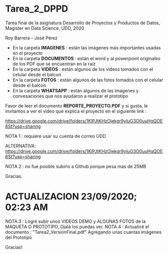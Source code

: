 # Tarea_2_DPPD
Tarea final de la asignatura Desarrollo de Proyectos y Productos de Datos, Magister en Data Science, UDD, 2020

Roy Barrera - José Pérez

* En la carpeta __IMAGENES__ : están las imágenes más importantes usadas en el proyecto
* En la carpeta __DOCUMENTOS__ : están el word y al powerpoint originales de los PDF que se encuentran en la raíz
* En la carpeta __VIDEOS__ : están algunos de los videos tomados con el celular desde el balcon
* En la carpeta __FOTOS__ : están algunos de las fotos tomados con el celular desde el balcon
* En la carpeta __WHATSAPP__ : están algunos de las imagenes y convesaciones que nos ayudaron a realizar el prototipo

Favor de leer el documento __REPORTE_PROYECTO.PDF__ y si gusta, le invitamos a ver el video que explica el proyecto en el siguiente link :

https://drive.google.com/drive/folders/1KlPJtKHzOjekgr9yluG3O0uuHgQOE6St?usp=sharing   

NOTA 1 : requiere usar su cuenta de correo UDD

ALTERNATIVA:
https://drive.google.com/drive/folders/1KlPJtKHzOjekgr9yluG3O0uuHgQOE6St?usp=sharing

NOTA 2 : no fue posible subirlo a Github porque pesa mas de 25MB

Gracias.

# ACTUALIZACION 23/09/2020; 02:23 AM

NOTA 3 : Logré subir unos VIDEOS DEMO y ALGUNAS FOTOS de la MAQUETA O PROTOTIPO, Ojalá los puedas ver.
NOTA 4 : Actualicé el documento : "Tarea2_VersionFinal.pdf"  Agregando unas cuantas imágenes del Prototipo

Gracias!
